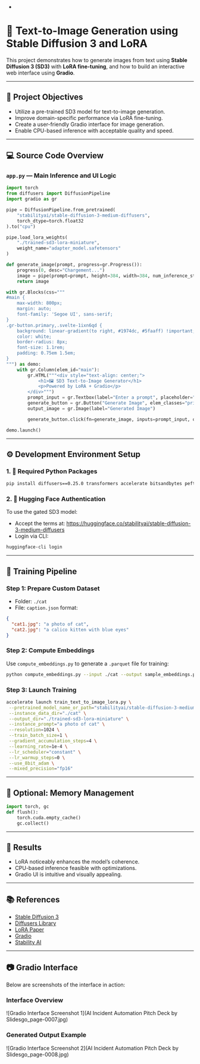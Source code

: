 +
# 🧠 Text-to-Image Generation using Stable Diffusion 3 and LoRA

This project demonstrates how to generate images from text using **Stable Diffusion 3 (SD3)** with **LoRA fine-tuning**, and how to build an interactive web interface using **Gradio**.

---

## 📌 Project Objectives

- Utilize a pre-trained SD3 model for text-to-image generation.
- Improve domain-specific performance via LoRA fine-tuning.
- Create a user-friendly Gradio interface for image generation.
- Enable CPU-based inference with acceptable quality and speed.

---

## 💻 Source Code Overview

### `app.py` — Main Inference and UI Logic

```python
import torch
from diffusers import DiffusionPipeline
import gradio as gr

pipe = DiffusionPipeline.from_pretrained(
    "stabilityai/stable-diffusion-3-medium-diffusers",
    torch_dtype=torch.float32
).to("cpu")

pipe.load_lora_weights(
    "./trained-sd3-lora-miniature",
    weight_name="adapter_model.safetensors"
)

def generate_image(prompt, progress=gr.Progress()):
    progress(0, desc="Chargement...")
    image = pipe(prompt=prompt, height=384, width=384, num_inference_steps=10).images[0]
    return image

with gr.Blocks(css="""
#main {
    max-width: 800px;
    margin: auto;
    font-family: 'Segoe UI', sans-serif;
}
.gr-button.primary,.svelte-1ixn6qd {
    background: linear-gradient(to right, #1974dc, #5faaff) !important;
    color: white;
    border-radius: 8px;
    font-size: 1.1rem;
    padding: 0.75em 1.5em;
}
""") as demo:
    with gr.Column(elem_id="main"):
        gr.HTML("""<div style="text-align: center;">
            <h1>🖼️ SD3 Text-to-Image Generator</h1>
            <p>Powered by LoRA + Gradio</p>
        </div>""")
        prompt_input = gr.Textbox(label="Enter a prompt", placeholder="e.g. A photo of a cat with blue eyes")
        generate_button = gr.Button("Generate Image", elem_classes="primary")
        output_image = gr.Image(label="Generated Image")

        generate_button.click(fn=generate_image, inputs=prompt_input, outputs=output_image)

demo.launch()
```

---

## ⚙️ Development Environment Setup

### 1. 🧩 Required Python Packages

```bash
pip install diffusers==0.25.0 transformers accelerate bitsandbytes peft gradio wandb safetensors
```

### 2. 🔐 Hugging Face Authentication

To use the gated SD3 model:
- Accept the terms at: https://huggingface.co/stabilityai/stable-diffusion-3-medium-diffusers
- Login via CLI:
```bash
huggingface-cli login
```

---

## 📁 Training Pipeline

### Step 1: Prepare Custom Dataset

- Folder: `./cat`
- File: `caption.json` format:
```json
{
  "cat1.jpg": "a photo of cat",
  "cat2.jpg": "a calico kitten with blue eyes"
}
```

### Step 2: Compute Embeddings

Use `compute_embeddings.py` to generate a `.parquet` file for training:
```bash
python compute_embeddings.py --input ./cat --output sample_embeddings.parquet
```

### Step 3: Launch Training

```bash
accelerate launch train_text_to_image_lora.py \
 --pretrained_model_name_or_path="stabilityai/stable-diffusion-3-medium-diffusers" \
 --instance_data_dir="./cat" \
 --output_dir="./trained-sd3-lora-miniature" \
 --instance_prompt="a photo of cat" \
 --resolution=1024 \
 --train_batch_size=1 \
 --gradient_accumulation_steps=4 \
 --learning_rate=1e-4 \
 --lr_scheduler="constant" \
 --lr_warmup_steps=0 \
 --use_8bit_adam \
 --mixed_precision="fp16"
```

---

## 🧹 Optional: Memory Management

```python
import torch, gc
def flush():
    torch.cuda.empty_cache()
    gc.collect()
```

---

## 📸 Results

- LoRA noticeably enhances the model’s coherence.
- CPU-based inference feasible with optimizations.
- Gradio UI is intuitive and visually appealing.

---

## 📚 References

- [Stable Diffusion 3](https://huggingface.co/stabilityai/stable-diffusion-3-medium-diffusers)
- [Diffusers Library](https://github.com/huggingface/diffusers)
- [LoRA Paper](https://arxiv.org/abs/2106.09685)
- [Gradio](https://www.gradio.app)
- [Stability AI](https://stability.ai)


---

## 📷 Gradio Interface

Below are screenshots of the interface in action:

### Interface Overview
![Gradio Interface Screenshot 1](AI Incident Automation Pitch Deck by Slidesgo_page-0007.jpg)

### Generated Output Example
![Gradio Interface Screenshot 2](AI Incident Automation Pitch Deck by Slidesgo_page-0008.jpg)
